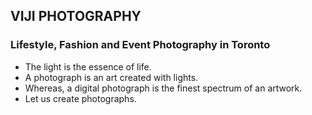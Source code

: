 ## VIJI PHOTOGRAPHY

### Lifestyle, Fashion and Event Photography in Toronto

* The light is the essence of life. 
* A photograph is an art created with lights. 
* Whereas, a digital photograph is the finest spectrum of an artwork. 
* Let us create photographs.
